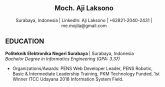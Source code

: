 <h2 align="center">
  Moch. Aji Laksono
</h2>
<p align="center">
  Surabaya, Indonesia | LinkedIn: Aji Laksono | +62821-2040-2431 | me.mojila@gmail.com
</p>

<h2>EDUCATION</h2>
<p>
  <b>Politeknik Elektronika Negeri Surabaya</b> | <span>Surabaya, Indonesia</span>
  <br/>
  <i>Bachelor Degree in Informatics Engineering (GPA: 3.37)</i>
  <ul>
    <li>
      Organizations/Awards: PENS Web Developer Leader, PENS Robotic, Basic & Intermediate Leadership Training, PKM Technology Funded, 1st Winner ITCC Udayana 2018 Information System Field.
    </li>
  </ul>
</p>
